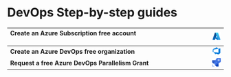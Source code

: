 # DevOps Step-by-step guides

|  **Create an Azure Subscription free account** &nbsp;&nbsp;&nbsp;&nbsp;&nbsp;&nbsp;&nbsp;&nbsp;&nbsp;&nbsp;&nbsp;&nbsp;&nbsp;&nbsp;&nbsp;&nbsp;&nbsp;&nbsp;&nbsp;&nbsp;&nbsp;&nbsp;&nbsp;&nbsp;&nbsp;&nbsp;&nbsp;&nbsp;&nbsp;&nbsp;&nbsp;&nbsp;&nbsp;&nbsp;&nbsp;&nbsp;&nbsp;&nbsp;&nbsp;&nbsp;&nbsp;&nbsp;&nbsp;&nbsp;&nbsp;&nbsp;&nbsp;&nbsp;&nbsp;&nbsp;&nbsp;&nbsp;&nbsp;&nbsp;&nbsp;&nbsp;&nbsp;&nbsp;&nbsp;&nbsp;&nbsp;&nbsp;&nbsp;&nbsp;&nbsp;&nbsp;&nbsp;&nbsp;&nbsp;&nbsp;&nbsp;&nbsp;&nbsp;&nbsp;&nbsp;&nbsp;&nbsp;&nbsp;&nbsp;&nbsp;&nbsp;&nbsp;&nbsp;&nbsp;&nbsp;&nbsp;&nbsp;&nbsp;&nbsp;&nbsp;| ![enter image description here](https://raw.githubusercontent.com/MohamedRadwan-DevOps/DevOps-step-by-step-arabic/main/docs/images/icons/azure-50.png) |
| :---| --- |
| **Create an Azure DevOps free organization**| ![enter image description here](https://raw.githubusercontent.com/MohamedRadwan-DevOps/DevOps-step-by-step-arabic/main/docs/images/icons/azure-devops-50.png) |
| **Request a free Azure DevOps Parallelism Grant**| ![enter image description here](https://raw.githubusercontent.com/MohamedRadwan-DevOps/DevOps-step-by-step-arabic/main/docs/images/icons/azure_pipelines-2-50.png) |
